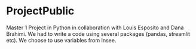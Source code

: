 # ProjectPublic
Master 1 Project in Python in collaboration with Louis Esposito and Dana Brahimi. We had to write a code using several packages (pandas, streamlit etc). We choose to use variables from Insee.
